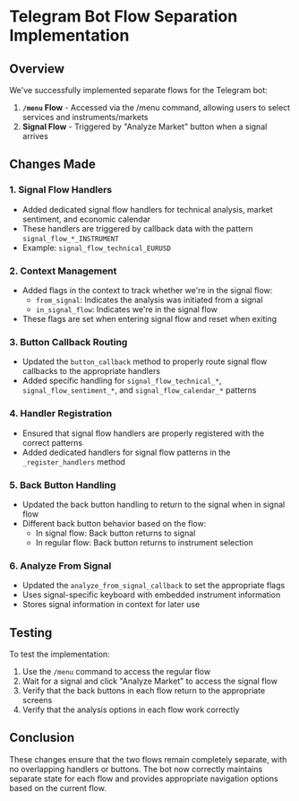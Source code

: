 # Telegram Bot Flow Separation Implementation

## Overview
We've successfully implemented separate flows for the Telegram bot:

1. **`/menu` Flow** - Accessed via the /menu command, allowing users to select services and instruments/markets
2. **Signal Flow** - Triggered by "Analyze Market" button when a signal arrives

## Changes Made

### 1. Signal Flow Handlers
- Added dedicated signal flow handlers for technical analysis, market sentiment, and economic calendar
- These handlers are triggered by callback data with the pattern `signal_flow_*_INSTRUMENT`
- Example: `signal_flow_technical_EURUSD`

### 2. Context Management
- Added flags in the context to track whether we're in the signal flow:
  - `from_signal`: Indicates the analysis was initiated from a signal
  - `in_signal_flow`: Indicates we're in the signal flow
- These flags are set when entering signal flow and reset when exiting

### 3. Button Callback Routing
- Updated the `button_callback` method to properly route signal flow callbacks to the appropriate handlers
- Added specific handling for `signal_flow_technical_*`, `signal_flow_sentiment_*`, and `signal_flow_calendar_*` patterns

### 4. Handler Registration
- Ensured that signal flow handlers are properly registered with the correct patterns
- Added dedicated handlers for signal flow patterns in the `_register_handlers` method

### 5. Back Button Handling
- Updated the back button handling to return to the signal when in signal flow
- Different back button behavior based on the flow:
  - In signal flow: Back button returns to signal
  - In regular flow: Back button returns to instrument selection

### 6. Analyze From Signal
- Updated the `analyze_from_signal_callback` to set the appropriate flags
- Uses signal-specific keyboard with embedded instrument information
- Stores signal information in context for later use

## Testing
To test the implementation:
1. Use the `/menu` command to access the regular flow
2. Wait for a signal and click "Analyze Market" to access the signal flow
3. Verify that the back buttons in each flow return to the appropriate screens
4. Verify that the analysis options in each flow work correctly

## Conclusion
These changes ensure that the two flows remain completely separate, with no overlapping handlers or buttons. The bot now correctly maintains separate state for each flow and provides appropriate navigation options based on the current flow. 